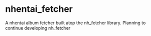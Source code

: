 # nhentai_fetcher
A nhentai album fetcher built atop the nh_fetcher library. Planning to continue developing nh_fetcher
